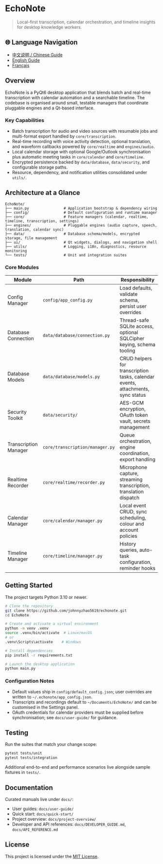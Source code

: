 # EchoNote

> Local-first transcription, calendar orchestration, and timeline insights for desktop knowledge workers.

## 🌐 Language Navigation
- [中文说明 / Chinese Guide](README.zh-CN.md)
- [English Guide](README.en.md)
- [Français](README.fr.md)

## Overview
EchoNote is a PyQt6 desktop application that blends batch and real-time transcription with calendar automation and a searchable timeline. The codebase is organised around small, testable managers that coordinate pluggable engines and a Qt-based interface.

### Key Capabilities
- Batch transcription for audio and video sources with resumable jobs and multi-format export handled by `core/transcription`.
- Real-time recording with voice activity detection, optional translation, and waveform callbacks powered by `core/realtime` and `engines/audio`.
- Local calendar storage with optional Google/Outlook synchronisation plus automatic meeting tasks in `core/calendar` and `core/timeline`.
- Encrypted persistence backed by `data/database`, `data/security`, and configurable storage paths.
- Resource, dependency, and notification utilities consolidated under `utils/`.

## Architecture at a Glance
```
EchoNote/
├── main.py                # Application bootstrap & dependency wiring
├── config/                # Default configuration and runtime manager
├── core/                  # Feature managers (calendar, realtime, timeline, transcription, settings)
├── engines/               # Pluggable engines (audio capture, speech, translation, calendar sync)
├── data/                  # Database schema/models, encrypted storage, file management
├── ui/                    # Qt widgets, dialogs, and navigation shell
├── utils/                 # Logging, i18n, diagnostics, resource monitoring
└── tests/                 # Unit and integration suites
```

### Core Modules
| Module | Path | Responsibility |
| ------ | ---- | -------------- |
| Config Manager | `config/app_config.py` | Load defaults, validate schema, persist user overrides |
| Database Connection | `data/database/connection.py` | Thread-safe SQLite access, optional SQLCipher keying, schema tooling |
| Database Models | `data/database/models.py` | CRUD helpers for transcription tasks, calendar events, attachments, sync status |
| Security Toolkit | `data/security/` | AES-GCM encryption, OAuth token vault, secrets management |
| Transcription Manager | `core/transcription/manager.py` | Queue orchestration, engine coordination, export handling |
| Realtime Recorder | `core/realtime/recorder.py` | Microphone capture, streaming transcription, translation dispatch |
| Calendar Manager | `core/calendar/manager.py` | Local event CRUD, sync scheduling, colour and account policies |
| Timeline Manager | `core/timeline/manager.py` | History queries, auto-task configuration, reminder hooks |

## Getting Started
The project targets Python 3.10 or newer.

```bash
# Clone the repository
git clone https://github.com/johnnyzhao5619/echonote.git
cd EchoNote

# Create and activate a virtual environment
python -m venv .venv
source .venv/bin/activate  # Linux/macOS
# or
.venv\Scripts\activate    # Windows

# Install dependencies
pip install -r requirements.txt

# Launch the desktop application
python main.py
```

### Configuration Notes
- Default values ship in `config/default_config.json`; user overrides are written to `~/.echonote/app_config.json`.
- Transcripts and recordings default to `~/Documents/EchoNote/` and can be customised in the Settings panel.
- OAuth credentials for calendar providers must be supplied before synchronisation; see `docs/user-guide/` for guidance.

## Testing
Run the suites that match your change scope:

```bash
pytest tests/unit
pytest tests/integration
```

Additional end-to-end and performance scenarios live alongside sample fixtures in `tests/`.

## Documentation
Curated manuals live under `docs/`:
- User guides: `docs/user-guide/`
- Quick start: `docs/quick-start/`
- Project overview: `docs/project-overview/`
- Developer and API references: `docs/DEVELOPER_GUIDE.md`, `docs/API_REFERENCE.md`

## License
This project is licensed under the [MIT License](LICENSE).
